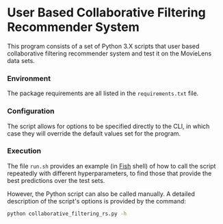 # User Based Collaborative Filtering Recommender System

This program consists of a set of Python 3.X scripts that user based collaborative filtering recommender system and test it on the MovieLens data sets.

### Environment

The package requirements are all listed in the `requirements.txt` file.

### Configuration

The script allows for options to be specified directly to the CLI, in which case they will override the default values set for the program.

### Execution

The file `run.sh` provides an example (in [Fish](https://fishshell.com/) shell) of how to call the script repeatedly with different hyperparameters,
to find those that provide the best predictions over the test sets.

However, the Python script can also be called manually.
A detailed description of the script's options is provided by the command:

```bash
python collaborative_filtering_rs.py -h
```